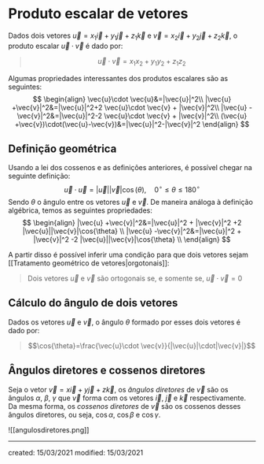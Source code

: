 # Produto escalar de vetores
Dados dois vetores $\vec{u}=x_1 \vec{i}+y_1 \vec{j}+z_1 \vec{k}$ e $\vec{v}=x_2 \vec{i}+y_2 \vec{j}+z_2 \vec{k}$, o produto escalar $\vec{u}\cdot \vec{v}$ é dado por:
> $$ \vec{u}\cdot \vec{v}=x_1x_2+y_1y_2+z_1z_2 $$

Algumas propriedades interessantes dos produtos escalares são as seguintes:
$$
\begin{align}
  \vec{u}\cdot \vec{u}&=|\vec{u}|^2\\
  |\vec{u} +\vec{v}|^2&=|\vec{u}|^2+2 \vec{u}\cdot \vec{v} + |\vec{v}|^2\\
  |\vec{u} -\vec{v}|^2&=|\vec{u}|^2-2 \vec{u}\cdot \vec{v} + |\vec{v}|^2\\
  (\vec{u} +\vec{v})\cdot(\vec{u}-\vec{v})&=|\vec{u}|^2-|\vec{v}|^2
\end{align}  
$$

## Definição geométrica
Usando a lei dos cossenos e as definições anteriores, é possível chegar na seguinte definição:
$$
  \vec{u}\cdot \vec{u}=|\vec{u}||\vec{v}|\cos(\theta),\quad 0^{\circ}\leq\theta\leq180^{\circ}
$$
Sendo $\theta$ o ângulo entre os vetores $\vec{u}$ e $\vec{v}$.
De maneira análoga à definição algébrica, temos as seguintes propriedades:
$$
\begin{align}
  |\vec{u} +\vec{v}|^2&=|\vec{u}|^2 + |\vec{v}|^2 +2 |\vec{u}||\vec{v}|\cos{\theta} \\
  |\vec{u} -\vec{v}|^2&=|\vec{u}|^2 + |\vec{v}|^2 -2 |\vec{u}||\vec{v}|\cos{\theta} \\
\end{align}  
$$

A partir disso é possível inferir uma condição para que dois vetores sejam [[Tratamento geométrico de vetores|orgotonais]]:
> Dois vetores $\vec{u}$ e $\vec{v}$ são ortogonais se, e somente se, $\vec{u}\cdot \vec{v}=0$

## Cálculo do ângulo de dois vetores
Dados os vetores $\vec{u}$ e $\vec{v}$, o ângulo $\theta$ formado por esses dois vetores é dado por:
>$$\cos{\theta}=\frac{\vec{u}\cdot \vec{v}}{|\vec{u}|\cdot|\vec{v}|}$$

## Ângulos diretores e cossenos diretores
Seja o vetor $\vec{v}=x \vec{i}+y \vec{j}+z \vec{k}$, os *ângulos diretores* de $\vec{v}$ são os ângulos $\alpha$, $\beta$, $\gamma$ que $\vec{v}$ forma com os vetores $\vec{i}$, $\vec{j}$ e $\vec{k}$ respectivamente. Da mesma forma, os *cossenos diretores* de $\vec{v}$ são os cossenos desses ângulos diretores, ou seja, $\cos{\alpha}$, $\cos{\beta}$ e $\cos{\gamma}$.

![[angulosdiretores.png]]

---

created: 15/03/2021
modified: 15/03/2021
